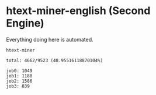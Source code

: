 # htext-miner-english (Second Engine)

Everything doing here is automated.

```
htext-miner

total: 4662/9523 (48.95516118870104%)

job0: 1049
job1: 1188
job2: 1586
job3: 839
```